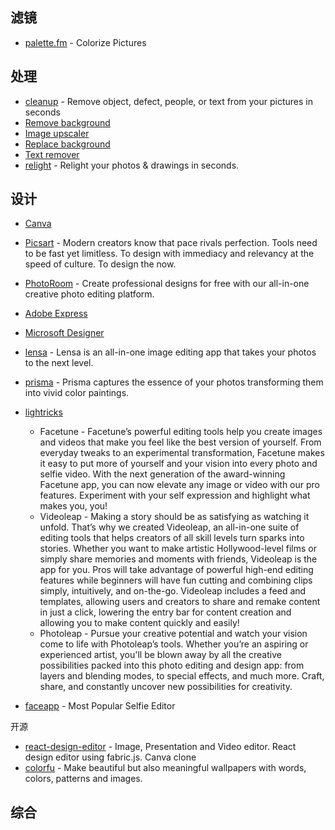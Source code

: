 ## 滤镜

- [palette.fm](https://palette.fm/) - Colorize Pictures

## 处理

- [cleanup](https://clipdrop.co/cleanup) - Remove object, defect, people, or text from your pictures in seconds
- [Remove background](https://clipdrop.co/remove-background)
- [Image upscaler](https://clipdrop.co/image-upscaler)
- [Replace background](https://clipdrop.co/replace-background)
- [Text remover](https://clipdrop.co/text-remover)
- [relight](https://clipdrop.co/relight) - Relight your photos & drawings in seconds.

## 设计

- [Canva](https://www.canva.com/)
- [Picsart](https://picsart.com/) - Modern creators know that pace rivals perfection. Tools need to be fast yet limitless. To design with immediacy and relevancy at the speed of culture. To design the now.
- [PhotoRoom](https://www.photoroom.com/) - Create professional designs for free with our all-in-one creative photo editing platform.
- [Adobe Express](https://www.adobe.com/cn/express/)
- [Microsoft Designer](https://designer.microsoft.com/)
- [lensa](https://prisma-ai.com/lensa) - Lensa is an all-in-one image editing app that takes your photos to the next level.
- [prisma](https://prisma-ai.com/prisma) - Prisma captures the essence of your photos transforming them into vivid color paintings.
- [lightricks](https://www.lightricks.com/)

    - Facetune - Facetune’s powerful editing tools help you create images and videos that make you feel like the best version of yourself. From everyday tweaks to an experimental transformation, Facetune makes it easy to put more of yourself and your vision into every photo and selfie video. With the next generation of the award-winning Facetune app, you can now elevate any image or video with our pro features. Experiment with your self expression and highlight what makes you, you!
    - Videoleap - Making a story should be as satisfying as watching it unfold. That’s why we created Videoleap, an all-in-one suite of editing tools that helps creators of all skill levels turn sparks into stories. Whether you want to make artistic Hollywood-level films or simply share memories and moments with friends, Videoleap is the app for you. Pros will take advantage of powerful high-end editing features while beginners will have fun cutting and combining clips simply, intuitively, and on-the-go. Videoleap includes a feed and templates, allowing users and creators to share and remake content in just a click, lowering the entry bar for content creation and allowing you to make content quickly and easily!
    - Photoleap - Pursue your creative potential and watch your vision come to life with Photoleap’s tools. Whether you’re an aspiring or experienced artist, you'll be blown away by all the creative possibilities packed into this photo editing and design app: from layers and blending modes, to special effects, and much more. Craft, share, and constantly uncover new possibilities for creativity.

- [faceapp](https://www.faceapp.com/) - Most Popular Selfie Editor

开源

- [react-design-editor](https://github.com/layerhub-io/react-design-editor) - Image, Presentation and Video editor. React design editor using fabric.js. Canva clone
- [colorfu](https://github.com/pearmini/colorfu) - Make beautiful but also meaningful wallpapers with words, colors, patterns and images.

## 综合

